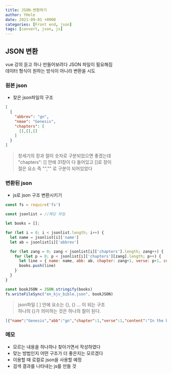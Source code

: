 ```yaml
---
title: JSON-변환하기
author: YHole
date: 2021-09-01 +0900
categories: [Front end, json]
tags: [convert, json, js]
---
```


## JSON 변환

vue 강의 듣고 하나 만들어보려다 JSON 파일이 필요해짐   
데이터 형식이 원하는 방식이 아니라 변환을 시도

### 원본 json

- 찾은 json파일의 구조

```json
[
  {
    "abbrev": "gn",
    "nmae": "Genesis",
    "chapters": [
      [],[],[]
    ]
  }
]
```

> 창세기의 장과 절이 숫자로 구분되었으면 좋겠는데  
> "chapters": [] 안에 31장이 다 들어있고 []로 장이  
> 절은 요소 즉 "","" 로 구분이 되어있었다


### 변환된 json

- js로 json 구조 변환시키기


```js
const fs = require('fs')

const jsonlist = //해당 파일

let books = [];

for (let i = 0; i < jsonlist.length; i++) {
  let name = jsonlist[i]['name']
  let ab = jsonlist[i]['abbrev']

  for (let zang = 0; zang < jsonlist[i]['chapters'].length; zang++) {
    for (let p = 0; p < jsonlist[i]['chapters'][zang].length; p++) {
      let line = { name: name, abb: ab, chapter: zang+1, verse: p+1, content: jsonlist[i]['chapters'][zang][p]}
      books.push(line)
    }
  }
}

const bookJSON = JSON.stringify(books)
fs.writeFileSync("en_kjv_bible.json", bookJSON)
```

> json파일 [ ] 안에 요소는 {}, {} ... 이 되는 구조  
> 하나의 {}가 의미하는 것은 하나의 절이 된다.

```json
[{"name":"Genesis","abb":"gn","chapter":1,"verse":1,"content":"In the beginning God created the heaven and the earth."},{"name":"Genesis","abb":"gn","chapter":1,"verse":2,"content":"And the earth was without form, and void; and darkness {was} upon the face of the deep. And the Spirit of God moved upon the face of the waters."},...]
```

### 메모

- 모르는 내용을 하나하나 찾아가면서 작성하였다
- 맞는 방법인지 어떤 구조가 더 좋은지는 모르겠다
- 이용할 때 로컬로 json을 사용할 예정
- 검색 결과를 나타내는 js를 만들 것
